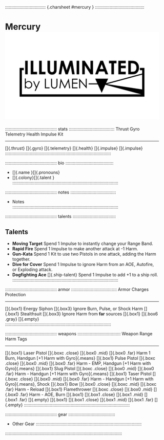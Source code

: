 ::::::::::::::::::::::::::::::::: {.charsheet #mercury  } ::::::::::::::::::::::::::::::::::::::::
# Mercury ![Illuminated by LUMEN](art/lumen-dark.png)

:::::::::::::::::::::::::::::::::::::::::: stats :::::::::::::::::::::::::::::::::::::
 Thrust       Gyro      Telemetry      Health      Impulse      Kit
--------     ------    -----------    --------    ----------   -----
 []{.thrust} []{.gyro} []{.telemetry} []{.health} []{.impulse} []{.impulse}
::::::::::::::::::::::::::::::::::::::::::::::::::::::::::::::::::::::::::::::::::::::

:::::::::::::::::::::::::::::::::::::::::: bio :::::::::::::::::::::::::::::::::::::::
- []{.name  }[]{.pronouns}
- []{.colony}[]{.talent  }  
::::::::::::::::::::::::::::::::::::::::::::::::::::::::::::::::::::::::::::::::::::::

:::::::::::::::::::::::::::::::::::::::::: notes :::::::::::::::::::::::::::::::::::::
- Notes       
::::::::::::::::::::::::::::::::::::::::::::::::::::::::::::::::::::::::::::::::::::::

:::::::::::::::::::::::::::::::::::::::::: talents :::::::::::::::::::::::::::::::::::
## Talents

- **Moving Target** Spend 1 Impulse to instantly change your Range Band.
- **Rapid Fire** Spend 1 Impulse to make another attack at -1 Harm.
- **Gun-Kata** Spend 1 Kit to use two Pistols in one attack, adding the Harm together.
- **Dive for Cover** Spend 1 Impulse to ignore Harm from an AOE, Autofire, or Exploding attack.
- **Dogfighting Ace** []{.ship-talent} Spend 1 Impulse to add +1 to a ship roll.
::::::::::::::::::::::::::::::::::::::::::::::::::::::::::::::::::::::::::::::::::::::

:::::::::::::::::::::::::::::::::::::::::: armor :::::::::::::::::::::::::::::::::::::
Armor                     Charges         Protection                           
-------------             --------------- -----------                                   
[]{.box1} Energy Siphon   []{.box3}       Ignore Burn, Pulse, or Shock Harm
[]{.box1} Stealthsuit     []{.box3}       Ignore Harm from **far** sources
[]{.box1}                 []{.box6 .gray} []{.empty}                            
::::::::::::::::::::::::::::::::::::::::::::::::::::::::::::::::::::::::::::::::::::::

:::::::::::::::::::::::::::::::::::::::::: weapons :::::::::::::::::::::::::::::::::::
Weapon                    Range                                          Harm    Tags
---------------           ---                                            ------  -------
[]{.box1} Laser Pistol    []{.boxc .close} []{.box0 .mid} []{.box0 .far} Harm 1  Burn, Handgun [+1 Harm with Gyro]{.means}
[]{.box1} Pulse Pistol    []{.boxc .close} []{.box0 .mid} []{.box0 .far} Harm -  EMP, Handgun [+1 Harm with Gyro]{.means}
[]{.box1} Slug Pistol     []{.boxc .close} []{.box0 .mid} []{.box0 .far} Harm -  Handgun [+1 Harm with Gyro]{.means}
[]{.box1} Taser Pistol    []{.boxc .close} []{.box0 .mid} []{.box0 .far} Harm -  Handgun [+1 Harm with Gyro]{.means}, Shock
[]{.box1} Bow             []{.box0 .close} []{.boxc .mid} []{.boxc .far} Harm -  Reload
[]{.box1} Flamethrower    []{.boxc .close} []{.box0 .mid} []{.box0 .far} Harm -  AOE, Burn
[]{.box1}                 []{.box1 .close} []{.box1 .mid} []{.box1 .far}         []{.empty}
[]{.box1}                 []{.box1 .close} []{.box1 .mid} []{.box1 .far}         []{.empty}
::::::::::::::::::::::::::::::::::::::::::::::::::::::::::::::::::::::::::::::::::::::

:::::::::::::::::::::::::::::::::::::::::: gear ::::::::::::::::::::::::::::::::::::::
- Other Gear
::::::::::::::::::::::::::::::::::::::::::::::::::::::::::::::::::::::::::::::::::::::


:::::::::::::::::::::::::::::::::::::::::::::::::::::::::::::::::::::::::::::::::::::::::::::::


